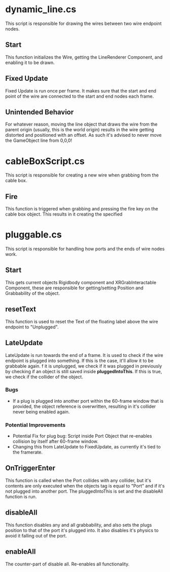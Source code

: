 # dynamic_line.cs
This script is responsible for drawing the wires between two wire endpoint nodes.

## Start
This function initializes the Wire, getting the LineRenderer Component, and enabling it to be drawn.

## Fixed Update
Fixed Update is run once per frame.
It makes sure that the start and end point of the wire are connected to the start and end nodes each frame.

## Unintended Behavior
For whatever reason, moving the line object that draws the wire from the parent origin (usually, this is the world origin) results in the wire getting distorted and positioned with an offset. As such it's advised to never move the GameObject line from 0,0,0!



# cableBoxScript.cs
This script is responsible for creating a new wire when grabbing from the cable box.

## Fire
This function is triggered when grabbing and pressing the fire key on the cable box object. This results in it creating the specified 



# pluggable.cs
This script is responsible for handling how ports and the ends of wire nodes work.

## Start
This gets current objects Rigidbody component and XRGrabInteractable Component, these are responsible for getting/setting Position and Grabbability of the object.

## resetText
This function is used to reset the Text of the floating label above the wire endpoint to "Unplugged".

## LateUpdate
LateUpdate is run towards the end of a frame.
It is used to check if the wire endpoint is plugged into something. If this is the case, it'll allow it to be grabbable again.
f it is unplugged, we check if it was plugged in previously by checking if an object is still saved inside **pluggedIntoThis**. If this is true, we check if the collider of the object.

### Bugs
- If a plug is plugged into another port within the 60-frame window that is provided, the object reference is overwritten, resulting in it's collider never being enabled again.

### Potential Improvements
- Potential Fix for plug bug: Script inside Port Object that re-enables collision by itself after 60-frame window.
- Changing this from LateUpdate to FixedUpdate, as currently it's tied to the framerate.

## OnTriggerEnter
This function is called when the Port collides with any collider, but it's contents are only executed when the objects tag is equal to "Port" and if it's not plugged into another port.
The pluggedIntoThis is set and the disableAll function is run.

## disableAll
This function disables any and all grabbability, and also sets the plugs position to that of the port it's plugged into. It also disables it's physics to avoid it falling out of the port.

## enableAll
The counter-part of disable all. Re-enables all functionality.



